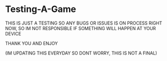 # Testing-A-Game


THIS IS JUST A TESTING SO ANY BUGS OR ISSUES IS ON PROCESS RIGHT NOW, SO IM NOT RESPONSIBLE IF SOMETHING WILL HAPPEN AT YOUR DEVICE

THANK YOU AND ENJOY

(IM UPDATING THIS EVERYDAY SO DONT WORRY, THIS IS NOT A FINAL)
